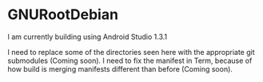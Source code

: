 # GNURootDebian

I am currently building using Android Studio 1.3.1

I need to replace some of the directories seen here with the appropriate git submodules (Coming soon).
I need to fix the manifest in Term, because of how build is merging manifests different than before (Coming soon).
